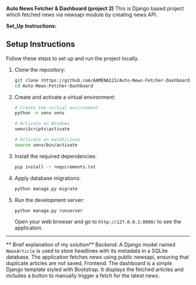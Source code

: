 **Auto News Fetcher & Dashboard (project 2)**
This is Django based project which fetched news via newsapi module by creating news API.

**Set_Up Instructions:**
## Setup Instructions

Follow these steps to set up and run the project locally.

1.  Clone the repository:
    ```bash
    git clone (https://github.com/AAMENA123/Auto-News-Fetcher-Dashboard/edit/main/README.md)
    cd Auto-News-Fetcher-Dashboard
    ```

2.  Create and activate a virtual environment:
    ```bash
    # Create the virtual environment
    python -m venv venv

    # Activate on Windows
    venv\Scripts\activate

    # Activate on macOS/Linux
    source venv/bin/activate
    ```

3.  Install the required dependencies:
    ```bash
    pip install -r requirements.txt
    ```

4.  Apply database migrations:
    ```bash
    python manage.py migrate
    ```

5.  Run the development server:
    ```bash
    python manage.py runserver
    ```
    Open your web browser and go to `http://127.0.0.1:8000/` to see the application.

---

** Brief explanation of my solution**
Backend: A Django model named `NewsArticle` is used to store headlines with its metadata in a SQLite database. The application fetches news using public newsapi, ensuring that duplicate articles are not saved.
Frontend: The dashboard is a simple Django template styled with Bootstrap. It displays the fetched articles and includes a button to manually trigger a fetch for the latest news.
